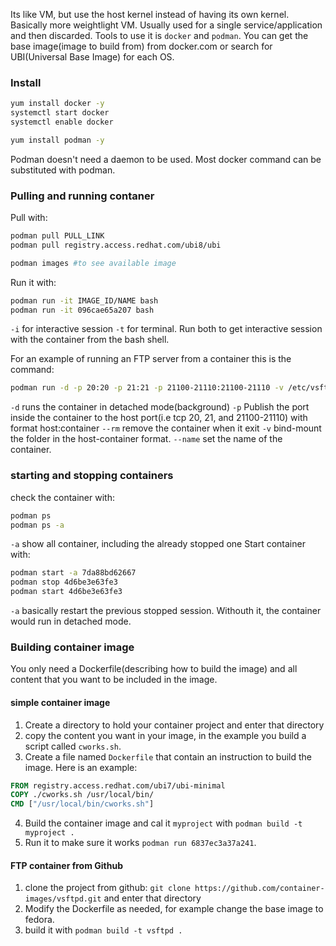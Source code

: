 Its like VM, but use the host kernel instead of having its own kernel. Basically more weightlight VM. Usually used for a single service/application and then discarded.
Tools to use it is `docker` and `podman`. 
You can get the base image(image to build from) from docker.com or search for UBI(Universal Base Image) for each OS.

### Install
```bash
yum install docker -y
systemctl start docker
systemctl enable docker

yum install podman -y
```
Podman doesn't need a daemon to be used.
Most docker command can be substituted with podman.

### Pulling and running contaner
Pull with:
```bash
podman pull PULL_LINK
podman pull registry.access.redhat.com/ubi8/ubi

podman images #to see available image
```

Run it with:
```bash
podman run -it IMAGE_ID/NAME bash
podman run -it 096cae65a207 bash
```
`-i` for interactive session
`-t` for terminal. Run both to get interactive session with the container from the bash shell.

For an example of running an FTP server from a container this is the command:
```bash
podman run -d -p 20:20 -p 21:21 -p 21100-21110:21100-21110 -v /etc/vsftpd/:/etc/vsftpd/ -v /var/ftp/pub:var/ftp/pub --name vsftpd vsftpd
```
`-d` runs the container in detached mode(background)
`-p` Publish the port inside the container to the host port(i.e tcp 20, 21, and 21100-21110) with format host:container
`--rm` remove the container when it exit
`-v` bind-mount the folder in the host-container format.
`--name` set the name of the container.

### starting and stopping containers
check the container with:
```bash
podman ps
podman ps -a
```
`-a` show all container, including the already stopped one
Start container with:
```bash
podman start -a 7da88bd62667
podman stop 4d6be3e63fe3
podman start 4d6be3e63fe3
```
`-a` basically restart the previous stopped session. Withouth it, the container would run in detached mode.

### Building container image
You only need a Dockerfile(describing how to build the image) and all content that you want to be included in the image.
#### simple container image
1. Create a directory to hold your container project and enter that directory
2. copy the content you want in your image, in the example you build a script called `cworks.sh`.
3. Create a file named `Dockerfile` that contain an instruction to build the image. Here is an example:
```Dockerfile
FROM registry.access.redhat.com/ubi7/ubi-minimal
COPY ./cworks.sh /usr/local/bin/
CMD ["/usr/local/bin/cworks.sh"]
```
4. Build the container image and cal it `myproject` with `podman build -t myproject .`
5. Run it to make sure it works `podman run 6837ec3a37a241`.

#### FTP container from Github
1. clone the project from github: `git clone https://github.com/container-images/vsftpd.git` and enter that directory
2. Modify the Dockerfile as needed, for example change the base image to fedora.
3. build it with `podman build -t vsftpd .`